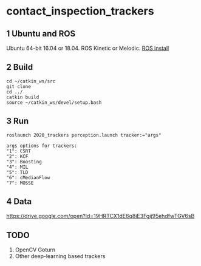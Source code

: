 # contact_inspection_trackers

## 1 Ubuntu and ROS
  Ubuntu 64-bit 16.04 or 18.04. ROS Kinetic or Melodic. [ROS install](http://wiki.ros.org/ROS/Installation)
  
## 2 Build 
    cd ~/catkin_ws/src
    git clone 
    cd ../
    catkin build
    source ~/catkin_ws/devel/setup.bash
## 3 Run 
    roslaunch 2020_trackers perception.launch tracker:="args"    
    
    args options for trackers:
    "1": CSRT
    "2": KCF
    "3": Boosting
    "4": MIL
    "5": TLD
    "6": cMedianFlow
    "7": MOSSE
## 4 Data 
https://drive.google.com/open?id=19HRTCX1dE6q8iE3Fgij95ehdfwTGV6sB

## TODO
1. OpenCV Goturn
2. Other deep-learning based trackers 
    

